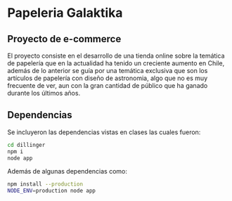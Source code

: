 # Papeleria Galaktika
## Proyecto de e-commerce

El proyecto consiste en el desarrollo de una tienda online sobre la temática de papelería que en la actualidad ha tenido un creciente aumento en Chile, además de lo anterior se guía por una temática exclusiva que son los artículos de papelería con diseño de astronomia, algo que no es muy frecuente de ver, aun con la gran cantidad de público que ha ganado durante los últimos años.  

## Dependencias

Se incluyeron las dependencias vistas en clases las cuales fueron:

```sh
cd dillinger
npm i
node app
```

Además de algunas dependencias como: 

```sh
npm install --production
NODE_ENV=production node app
```
